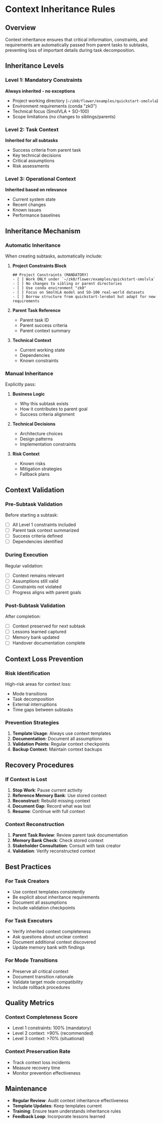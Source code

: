 # Context Inheritance Rules

## Overview

Context inheritance ensures that critical information, constraints, and requirements are automatically passed from parent tasks to subtasks, preventing loss of important details during task decomposition.

## Inheritance Levels

### Level 1: Mandatory Constraints
**Always inherited - no exceptions**
- Project working directory (`~/zk0/flower/examples/quickstart-smolvla`)
- Environment requirements (conda "zk0")
- Technical focus (SmolVLA + SO-100)
- Scope limitations (no changes to siblings/parents)

### Level 2: Task Context
**Inherited for all subtasks**
- Success criteria from parent task
- Key technical decisions
- Critical assumptions
- Risk assessments

### Level 3: Operational Context
**Inherited based on relevance**
- Current system state
- Recent changes
- Known issues
- Performance baselines

## Inheritance Mechanism

### Automatic Inheritance
When creating subtasks, automatically include:

1. **Project Constraints Block**
   ```
   ## Project Constraints (MANDATORY)
   - [ ] Work ONLY under `~/zk0/flower/examples/quickstart-smolvla`
   - [ ] No changes to sibling or parent directories
   - [ ] Use conda environment "zk0"
   - [ ] Focus on SmolVLA model and SO-100 real-world datasets
   - [ ] Borrow structure from quickstart-lerobot but adapt for new requirements
   ```

2. **Parent Task Reference**
   - Parent task ID
   - Parent success criteria
   - Parent context summary

3. **Technical Context**
   - Current working state
   - Dependencies
   - Known constraints

### Manual Inheritance
Explicitly pass:

1. **Business Logic**
   - Why this subtask exists
   - How it contributes to parent goal
   - Success criteria alignment

2. **Technical Decisions**
   - Architecture choices
   - Design patterns
   - Implementation constraints

3. **Risk Context**
   - Known risks
   - Mitigation strategies
   - Fallback plans

## Context Validation

### Pre-Subtask Validation
Before starting a subtask:
- [ ] All Level 1 constraints included
- [ ] Parent task context summarized
- [ ] Success criteria defined
- [ ] Dependencies identified

### During Execution
Regular validation:
- [ ] Context remains relevant
- [ ] Assumptions still valid
- [ ] Constraints not violated
- [ ] Progress aligns with parent goals

### Post-Subtask Validation
After completion:
- [ ] Context preserved for next subtask
- [ ] Lessons learned captured
- [ ] Memory bank updated
- [ ] Handover documentation complete

## Context Loss Prevention

### Risk Identification
High-risk areas for context loss:
- Mode transitions
- Task decomposition
- External interruptions
- Time gaps between subtasks

### Prevention Strategies
1. **Template Usage**: Always use context templates
2. **Documentation**: Document all assumptions
3. **Validation Points**: Regular context checkpoints
4. **Backup Context**: Maintain context backups

## Recovery Procedures

### If Context is Lost
1. **Stop Work**: Pause current activity
2. **Reference Memory Bank**: Use stored context
3. **Reconstruct**: Rebuild missing context
4. **Document Gap**: Record what was lost
5. **Resume**: Continue with full context

### Context Reconstruction
1. **Parent Task Review**: Review parent task documentation
2. **Memory Bank Check**: Check stored context
3. **Stakeholder Consultation**: Consult with task creator
4. **Validation**: Verify reconstructed context

## Best Practices

### For Task Creators
- Use context templates consistently
- Be explicit about inheritance requirements
- Document all assumptions
- Include validation checkpoints

### For Task Executors
- Verify inherited context completeness
- Ask questions about unclear context
- Document additional context discovered
- Update memory bank with findings

### For Mode Transitions
- Preserve all critical context
- Document transition rationale
- Validate target mode compatibility
- Include rollback procedures

## Quality Metrics

### Context Completeness Score
- Level 1 constraints: 100% (mandatory)
- Level 2 context: >90% (recommended)
- Level 3 context: >70% (situational)

### Context Preservation Rate
- Track context loss incidents
- Measure recovery time
- Monitor prevention effectiveness

## Maintenance

- **Regular Review**: Audit context inheritance effectiveness
- **Template Updates**: Keep templates current
- **Training**: Ensure team understands inheritance rules
- **Feedback Loop**: Incorporate lessons learned